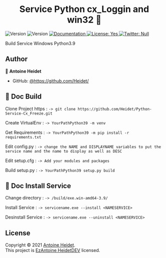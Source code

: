 <h1 align="center">Service Python cx_Loggin and win32 👋</h1>
<p>
  <img alt="Version" src="https://img.shields.io/badge/Python-3776AB?style=for-the-badge&logo=python&logoColor=white">
  <img alt="Version" src="https://img.shields.io/badge/version-1-blue.svg?cacheSeconds=2592000" />
  <a href="https://github.com/Heidet/Python-Service-Cx_Freeze" target="_blank">
    <img alt="Documentation" src="https://img.shields.io/badge/documentation-yes-brightgreen.svg" />
  </a>
  <a href="yes" target="_blank">
    <img alt="License: Yes" src="https://img.shields.io/badge/documentation-yes-brightgreen.svg" />
  </a>
  <a href="https://twitter.com/Null" target="_blank">
    <img alt="Twitter: Null" src="https://img.shields.io/twitter/follow/Null.svg?style=social" />
  </a>
</p>

Build Service Windows Python3.9

## Author
👤 **Antoine Heidet** 
* GitHub: [@https:\/\/github.com\/Heidet\/](https://github.com/Heidet)


## 📝 Doc Build 
Clone Project https :
```-> git clone https://github.com/Heidet/Python-Service-Cx_Freeze.git```

Create VirtualEnv :
```-> YourPathPython39 -m venv ```

Get Requirements :
```-> YourPathPython39 -m pip install -r requirements.txt```

Edit config.py :
```-> change the NAME and DISPLAYNAME variables to put the service name and the name to display as well as DESC```

Edit setup.cfg :
```-> Add your modules and packages```
	
Build setup.py :
```-> YourPathPython39 setup.py build```



## 📝 Doc Install Service

Change directory :
```-> /build/exe.win-amd64-3.9/```

Install Service :
```-> servicename.exe --install <NAMESERVICE>```

Desinstall Service :
```-> servicename.exe --uninstall <NAMESERVICE>```


## License
Copyright © 2021 [Antoine Heidet](https://github.com/Heidet).<br />
This project is [EzAntoine HeidetDEV](https://github.com/Heidet) licensed.
